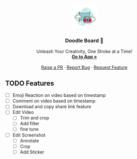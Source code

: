 <div align="center">
  <a href="https://github.com/prerana1821/captura">
    <img src="./logo.png" alt="Logo" width="80" height="80">
  </a>

  <h3 align="center">Doodle Board 🎨</h3>

  <p align="center">
      Unleash Your Creativity, One Stroke at a Time!
    <br />
    <a href="https://doodle-board.netlify.app/"><strong>Go to App »</strong></a>
    <br />
    <br />
    <a href="https://github.com/prerana1821/captura/pulls">Raise a PR</a>
    ·
    <a href="https://github.com/prerana1821/captura/issues">Report Bug</a>
    ·
    <a href="https://github.com/prerana1821/captura/issues">Request Feature</a>
  </p>
</div>

## TODO Features

- [ ] Emoji Reaction on video based on timestamp
- [ ] Comment on video based on timestamp
- [ ] Download and copy share link feature
- [ ] Edit Video
  - [ ] Trim and crop
  - [ ] Add filter
  - [ ] fine tune
- [ ] Edit Screenshot
  - [ ] Annotate
  - [ ] Crop
  - [ ] Add Sticker
